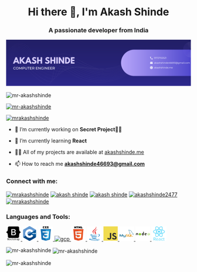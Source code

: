 <h1 align="center">Hi there 👋, I'm Akash Shinde</h1>
<h3 align="center">A passionate developer from India</h3>

<img src=Profile_Banner.png>

<p align="left"> <img src="https://komarev.com/ghpvc/?username=mr-akashshinde&label=Profile%20views&color=0e75b6&style=flat" alt="mr-akashshinde" /> </p>

<p align="left"> <a href="https://github.com/ryo-ma/github-profile-trophy"><img src="https://github-profile-trophy.vercel.app/?username=mr-akashshinde" alt="mr-akashshinde" /></a> </p>

<p align="left"> <a href="https://twitter.com/mrakashshinde" target="blank"><img src="https://img.shields.io/twitter/follow/mrakashshinde?logo=twitter&style=for-the-badge" alt="mrakashshinde" /></a> </p>


- 🔭 I’m currently working on **Secret Project🤫🤫**

- 🌱 I’m currently learning **React**

- 👨‍💻 All of my projects are available at [akashshinde.me](akashshinde.me)

- 📫 How to reach me **akashshinde46693@gmail.com**

<h3 align="left">Connect with me:</h3>
<p align="left">
<a href="https://twitter.com/mrakashshinde" target="blank"><img align="center" src="https://raw.githubusercontent.com/rahuldkjain/github-profile-readme-generator/master/src/images/icons/Social/twitter.svg" alt="mrakashshinde" height="30" width="40" /></a>
<a href="https://linkedin.com/in/akash shinde" target="blank"><img align="center" src="https://raw.githubusercontent.com/rahuldkjain/github-profile-readme-generator/master/src/images/icons/Social/linked-in-alt.svg" alt="akash shinde" height="30" width="40" /></a>
<a href="https://fb.com/akash shinde" target="blank"><img align="center" src="https://raw.githubusercontent.com/rahuldkjain/github-profile-readme-generator/master/src/images/icons/Social/facebook.svg" alt="akash shinde" height="30" width="40" /></a>
<a href="https://instagram.com/akashshinde2477" target="blank"><img align="center" src="https://raw.githubusercontent.com/rahuldkjain/github-profile-readme-generator/master/src/images/icons/Social/instagram.svg" alt="akashshinde2477" height="30" width="40" /></a>
<a href="https://www.leetcode.com/mrakashshinde" target="blank"><img align="center" src="https://raw.githubusercontent.com/rahuldkjain/github-profile-readme-generator/master/src/images/icons/Social/leet-code.svg" alt="mrakashshinde" height="30" width="40" /></a>
</p>

<h3 align="left">Languages and Tools:</h3>
<p align="left"> <a href="https://getbootstrap.com" target="_blank" rel="noreferrer"> <img src="https://raw.githubusercontent.com/devicons/devicon/master/icons/bootstrap/bootstrap-plain-wordmark.svg" alt="bootstrap" width="40" height="40"/> </a> <a href="https://www.w3schools.com/cpp/" target="_blank" rel="noreferrer"> <img src="https://raw.githubusercontent.com/devicons/devicon/master/icons/cplusplus/cplusplus-original.svg" alt="cplusplus" width="40" height="40"/> </a> <a href="https://www.w3schools.com/css/" target="_blank" rel="noreferrer"> <img src="https://raw.githubusercontent.com/devicons/devicon/master/icons/css3/css3-original-wordmark.svg" alt="css3" width="40" height="40"/> </a> <a href="https://cloud.google.com" target="_blank" rel="noreferrer"> <img src="https://www.vectorlogo.zone/logos/google_cloud/google_cloud-icon.svg" alt="gcp" width="40" height="40"/> </a> <a href="https://www.w3.org/html/" target="_blank" rel="noreferrer"> <img src="https://raw.githubusercontent.com/devicons/devicon/master/icons/html5/html5-original-wordmark.svg" alt="html5" width="40" height="40"/> </a> <a href="https://www.java.com" target="_blank" rel="noreferrer"> <img src="https://raw.githubusercontent.com/devicons/devicon/master/icons/java/java-original.svg" alt="java" width="40" height="40"/> </a> <a href="https://developer.mozilla.org/en-US/docs/Web/JavaScript" target="_blank" rel="noreferrer"> <img src="https://raw.githubusercontent.com/devicons/devicon/master/icons/javascript/javascript-original.svg" alt="javascript" width="40" height="40"/> </a> <a href="https://www.mysql.com/" target="_blank" rel="noreferrer"> <img src="https://raw.githubusercontent.com/devicons/devicon/master/icons/mysql/mysql-original-wordmark.svg" alt="mysql" width="40" height="40"/> </a> <a href="https://nodejs.org" target="_blank" rel="noreferrer"> <img src="https://raw.githubusercontent.com/devicons/devicon/master/icons/nodejs/nodejs-original-wordmark.svg" alt="nodejs" width="40" height="40"/> </a> <a href="https://reactjs.org/" target="_blank" rel="noreferrer"> <img src="https://raw.githubusercontent.com/devicons/devicon/master/icons/react/react-original-wordmark.svg" alt="react" width="40" height="40"/> </a> </p>

<p><img align="left" src="https://github-readme-stats.vercel.app/api/top-langs?username=mr-akashshinde&show_icons=true&locale=en&layout=compact" alt="mr-akashshinde" /></p>

<p>&nbsp;<img align="center" src="https://github-readme-stats.vercel.app/api?username=mr-akashshinde&show_icons=true&locale=en" alt="mr-akashshinde" /></p>

<p><img align="center" src="https://github-readme-streak-stats.herokuapp.com/?user=mr-akashshinde&" alt="mr-akashshinde" /></p>


